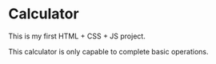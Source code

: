 # Calculator
This is my first HTML + CSS + JS project.

This calculator is only capable to complete basic operations.